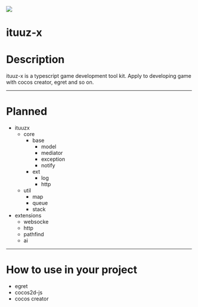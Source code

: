 <img src="http://ww1.sinaimg.cn/large/0060lm7Tgy1finqq0pk5lj303k03kjr9.jpg">  

ituuz-x
=========

# Description
ituuz-x is a typescript game development tool kit. Apply to developing game with cocos creator, egret and so on.

------------

# Planned
- ituuzx
	- core
		- base
			- model
			- mediator
			- exception
			- notify
		- ext
			- log
			- http
	- util
		- map
		- queue
		- stack 
- extensions
	- websocke
	- http
	- pathfind
	- ai

------------

# How to use in your project
- egret
- cocos2d-js
- cocos creator

